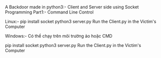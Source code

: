 A Backdoor made in python3:- Client and Server side using Socket Programming Part1:- Command Line Control

Linux:-
pip install socket
python3 server.py
Run the Client.py in the Victim's Computer

Windows:-
Có thể chạy trên môi trường ảo hoặc CMD

pip install socket
python3 server.py
Run the Client.py in the Victim's Computer